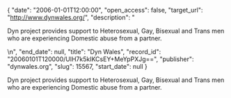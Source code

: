 {
  "date": "2006-01-01T12:00:00", 
  "open_access": false, 
  "target_url": "http://www.dynwales.org/", 
  "description": "<p>Dyn project provides support to Heterosexual, Gay, Bisexual and Trans men who are experiencing Domestic abuse from a partner.</p>\n", 
  "end_date": null, 
  "title": "Dyn Wales", 
  "record_id": "20060101T120000/UlH7k5kIKCsEY+MeYpPXJg==", 
  "publisher": "dynwales.org", 
  "slug": 15567, 
  "start_date": null
}

<p>Dyn project provides support to Heterosexual, Gay, Bisexual and Trans men who are experiencing Domestic abuse from a partner.</p>
